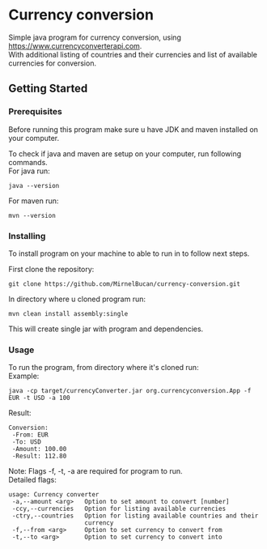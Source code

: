 # Currency conversion

Simple java program for currency conversion, using https://www.currencyconverterapi.com.
<br>With additional listing of countries and their currencies and 
list of available currencies for conversion.

## Getting Started

### Prerequisites

Before running this program make sure u have JDK and maven installed on your computer.

To check if java and maven are setup on your computer, run following commands.
<br>For java run:
```
java --version
```
For maven run:
```
mvn --version
```

### Installing

To install program on your machine to able to run in to follow next steps.

First clone the repository:
```
git clone https://github.com/MirnelBucan/currency-conversion.git
```

In directory where u cloned program run:

```
mvn clean install assembly:single
```

This will create single jar with program and dependencies.

### Usage

To run the program, from directory where it's cloned run:
<br>
Example:
```
java -cp target/currencyConverter.jar org.currencyconversion.App -f EUR -t USD -a 100
```
Result:
```
Conversion:
 -From: EUR
 -To: USD
 -Amount: 100.00
 -Result: 112.80
```

Note:
Flags -f, -t, -a are required for program to run.
<br>
Detailed flags:
```
usage: Currency converter
 -a,--amount <arg>   Option to set amount to convert [number]
 -ccy,--currencies   Option for listing available currencies
 -ctry,--countries   Option for listing available countries and their
                     currency
 -f,--from <arg>     Option to set currency to convert from
 -t,--to <arg>       Option to set currency to convert into
```
